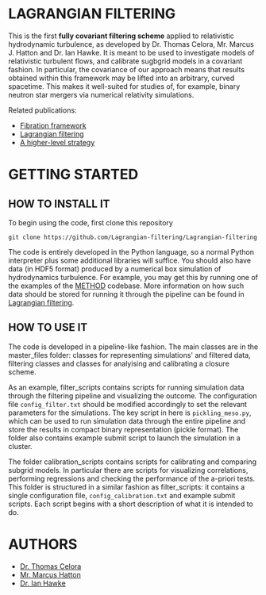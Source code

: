 # LAGRANGIAN FILTERING 

This is the first __fully covariant filtering scheme__ applied to relativistic hydrodynamic turbulence, as developed by Dr. Thomas Celora, Mr. Marcus J. Hatton and Dr. Ian Hawke. It is meant to be used to investigate models of relativistic turbulent flows, and calibrate sugbgrid models in a covariant fashion. In particular, the covariance of our approach means that results obtained within this framework may be lifted into an arbitrary, curved spacetime. This makes it well-suited for studies of, for example, binary neutron star mergers via numerical relativity simulations.  

Related publications: 
* [Fibration framework](https://journals.aps.org/prd/abstract/10.1103/PhysRevD.104.084090) 
* [Lagrangian filtering]()
* [A higher-level strategy]()

# GETTING STARTED 
## HOW TO INSTALL IT
To begin using the code, first clone this repository
```
git clone https://github.com/Lagrangian-filtering/Lagrangian-filtering
```
The code is entirely developed in the Python language, so a normal Python interpreter plus some additional libraries will suffice. 
You should also have data (in HDF5 format) produced by a numerical box simulation of hydrodynamics turbulence. For example, you may get this by running one of the examples of the [METHOD](https://github.com/AlexJamesWright/METHOD/tree/master) codebase. More information on how such data should be stored for running it through the pipeline can be found in [Lagrangian filtering]().

## HOW TO USE IT
The code is developed in a pipeline-like fashion. The main classes are in the master_files folder: classes for representing simulations' and filtered data, filtering classes and classes for analyising and calibrating a closure scheme. 

As an example, filter_scripts contains scripts for running simulation data through the filtering pipeline and visualizing the outcome. 
The configuration file `config_filter.txt` should be modified accordingly to set the relevant parameters for the simulations. 
The key script in here is `pickling_meso.py`, which can be used to run simulation data through the entire pipeline and store the results in compact binary representation (pickle format). The folder also contains example submit script to launch the simulation in a cluster. 

The folder calibration_scripts contains scripts for calibrating and comparing subgrid models. In particular there are scripts for visualizing correlations, performing regressions and checking the performance of the a-priori tests. This folder is structured in a similar fashion as filter_scripts: it contains a single configuration file, `config_calibration.txt` and example submit scripts. 
Each script begins with a short description of what it is intended to do. 

# AUTHORS
* [Dr. Thomas Celora](https://www.ice.csic.es/about-us/staff)
* [Mr. Marcus Hatton](https://www.southampton.ac.uk/people/5y8l7z/mr-marcus-hatton)
* [Dr. Ian Hawke](https://www.southampton.ac.uk/people/5x29mr/doctor-ian-hawke)